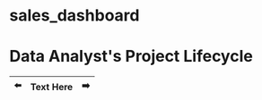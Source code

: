 # sales_dashboard
# Data Analyst's Project Lifecycle
| :arrow_left: | Text Here | :arrow_right: |
|--------------|-----------|---------------|

